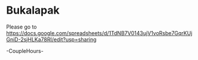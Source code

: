 # Bukalapak

Please go to https://docs.google.com/spreadsheets/d/1TdNB7V0143ujV1voRsbe7GqrKUjGniD-2sjHLKa78RI/edit?usp=sharing

-CoupleHours-
